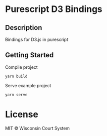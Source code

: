 # Purescript D3 Bindings

## Description

Bindings for D3.js in purescript

## Getting Started

Compile project
```
yarn build
```

Serve example project
```
yarn serve
```

# License
MIT © Wisconsin Court System